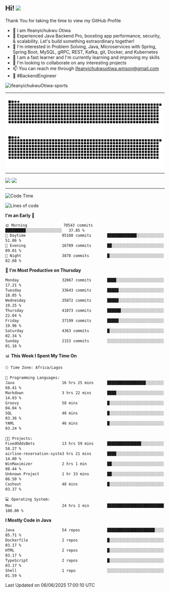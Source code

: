 <!-- BLOG-POST-LIST:START --><!-- BLOG-POST-LIST:END -->

## Hi! <img src="https://media.giphy.com/media/hvRJCLFzcasrR4ia7z/giphy.gif" width="4%"> 

Thank You for taking the time to view my GitHub Profile

- 👋 I am Ifeanyichukwu Otiwa
- 🚀 Experienced Java Backend Pro, boosting app performance, security, & scalability. Let's build something extraordinary together!
- 👀 I'm interested in Problem Solving, Java, Microservices with Spring, Spring Boot, MySQL, gRPC, REST, Kafka, git, Docker, and Kubernetes
- 🌱 I am a fast learner and I'm currently learning and improving my skills
- 💞️ I'm looking to collaborate on any interesting projects
- 📫 You can reach me through ifeanyichukwuotiwa.winson@gmail.com
- 🚀 #BackendEngineer

<p align="left" marginTop="10px"> <img src="https://komarev.com/ghpvc/?username=ifeanyichukwuOtiwa-sports&label=Profile%20views&color=0e75b6&style=for-the-badge" alt="ifeanyichukwuOtiwa-sports" /> </p>

***

<!--🐍📈SNAKEGRAPH / 🌐WEBSITE: https://github.com/Platane/snk -->
![github contribution grid snake animation](https://raw.githubusercontent.com/ifeanyichukwuOtiwa-sports/ifeanyichukwuOtiwa-sports/output/github-contribution-grid-snake-dark.svg#gh-dark-mode-only)![github contribution grid snake animation](https://raw.githubusercontent.com/ifeanyichukwuOtiwa-sports/ifeanyichukwuOtiwa-sports/output/github-contribution-grid-snake.svg#gh-light-mode-only)

***

<p float="left">
  <img float="left" src="https://github-readme-stats.vercel.app/api?username=ifeanyichukwuOtiwa-sports&count_private=true&include_all_commits=true&theme=react&show_icons=true" />
  <img float="right" src="https://github-readme-stats.vercel.app/api/top-langs/?username=ifeanyichukwuOtiwa-sports&layout=compact&show_icons=true&theme=react" /> 
</p>

***



<!--START_SECTION:waka-->
![Code Time](http://img.shields.io/badge/Code%20Time-3%2C783%20hrs%2058%20mins-blue)

![Lines of code](https://img.shields.io/badge/From%20Hello%20World%20I%27ve%20Written-51.7%20million%20lines%20of%20code-blue)

**I'm an Early 🐤** 

```text
🌞 Morning                70543 commits       █████████░░░░░░░░░░░░░░░░   37.85 % 
🌆 Daytime                95160 commits       █████████████░░░░░░░░░░░░   51.06 % 
🌃 Evening                16789 commits       ██░░░░░░░░░░░░░░░░░░░░░░░   09.01 % 
🌙 Night                  3878 commits        █░░░░░░░░░░░░░░░░░░░░░░░░   02.08 % 
```
📅 **I'm Most Productive on Thursday** 

```text
Monday                   32067 commits       ████░░░░░░░░░░░░░░░░░░░░░   17.21 % 
Tuesday                  33643 commits       █████░░░░░░░░░░░░░░░░░░░░   18.05 % 
Wednesday                35872 commits       █████░░░░░░░░░░░░░░░░░░░░   19.25 % 
Thursday                 41073 commits       ██████░░░░░░░░░░░░░░░░░░░   22.04 % 
Friday                   37199 commits       █████░░░░░░░░░░░░░░░░░░░░   19.96 % 
Saturday                 4363 commits        █░░░░░░░░░░░░░░░░░░░░░░░░   02.34 % 
Sunday                   2153 commits        ░░░░░░░░░░░░░░░░░░░░░░░░░   01.16 % 
```


📊 **This Week I Spent My Time On** 

```text
🕑︎ Time Zone: Africa/Lagos

💬 Programming Languages: 
Java                     16 hrs 25 mins      █████████████████░░░░░░░░   68.41 % 
Markdown                 3 hrs 22 mins       ████░░░░░░░░░░░░░░░░░░░░░   14.03 % 
Groovy                   58 mins             █░░░░░░░░░░░░░░░░░░░░░░░░   04.04 % 
SQL                      48 mins             █░░░░░░░░░░░░░░░░░░░░░░░░   03.36 % 
YAML                     46 mins             █░░░░░░░░░░░░░░░░░░░░░░░░   03.24 % 

🐱‍💻 Projects: 
FixedOddsBets            13 hrs 59 mins      ███████████████░░░░░░░░░░   58.27 % 
airline-reservation-syste3 hrs 21 mins       ████░░░░░░░░░░░░░░░░░░░░░   14.00 % 
WinMaximizer             2 hrs 1 min         ██░░░░░░░░░░░░░░░░░░░░░░░   08.44 % 
Unknown Project          1 hr 33 mins        ██░░░░░░░░░░░░░░░░░░░░░░░   06.50 % 
Cashout                  48 mins             █░░░░░░░░░░░░░░░░░░░░░░░░   03.37 % 

💻 Operating System: 
Mac                      24 hrs 1 min        █████████████████████████   100.00 % 
```

**I Mostly Code in Java** 

```text
Java                     54 repos            █████████████████████░░░░   85.71 % 
Dockerfile               2 repos             █░░░░░░░░░░░░░░░░░░░░░░░░   03.17 % 
HTML                     2 repos             █░░░░░░░░░░░░░░░░░░░░░░░░   03.17 % 
TypeScript               2 repos             █░░░░░░░░░░░░░░░░░░░░░░░░   03.17 % 
Shell                    1 repo              ░░░░░░░░░░░░░░░░░░░░░░░░░   01.59 % 
```




 Last Updated on 06/06/2025 17:00:10 UTC
<!--END_SECTION:waka-->

<!--
<p align="center">
![trophy](https://github-profile-trophy.vercel.app/?username=ifeanyichukwuOtiwa-sports&theme=onedark) (https://github.com/ryo-ma/github-profile-trophy)
</p>
-->

<!---
ifeanyi-otiwa/ifeanyi-otiwa is a ✨ special ✨ repository because its `README.md` (this file) appears on your GitHub profile.
You can click the Preview link to take a look at your changes.
--->
